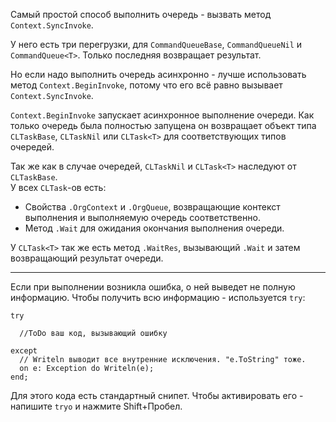 ﻿


Самый простой способ выполнить очередь - вызвать метод `Context.SyncInvoke`.

У него есть три перегрузки, для `CommandQueueBase`, `CommandQueueNil` и `CommandQueue<T>`.
Только последняя возвращает результат.

Но если надо выполнить очередь асинхронно - лучше использовать метод `Context.BeginInvoke`,
потому что его всё равно вызывает `Context.SyncInvoke`.

`Context.BeginInvoke` запускает асинхронное выполнение очереди.
Как только очередь была полностью запущена он возвращает объект типа
`CLTaskBase`, `CLTaskNil` или `CLTask<T>` для соответствующих типов очередей.

Так же как в случае очередей, `CLTaskNil` и `CLTask<T>` наследуют от `CLTaskBase`.\
У всех `CLTask`-ов есть:
- Свойства `.OrgContext` и `.OrgQueue`, возвращающие контекст выполнения и выполняемую очередь соответственно.
- Метод `.Wait` для ожидания окончания выполнения очереди.

У `CLTask<T>` так же есть метод `.WaitRes`, вызывающий `.Wait` и затем возвращающий результат очереди.

---

Если при выполнении возникла ошибка, о ней выведет не полную информацию. Чтобы получить всю информацию - используется `try`:
```
try
  
  //ToDo ваш код, вызывающий ошибку
  
except
  // Writeln выводит все внутренние исключения. "e.ToString" тоже.
  on e: Exception do Writeln(e);
end;
```
Для этого кода есть стандартный снипет. Чтобы активировать его - напишите `tryo` и нажмите Shift+Пробел.


